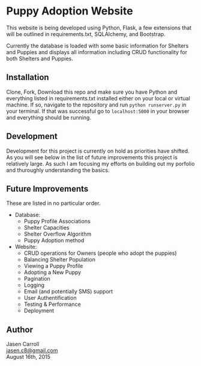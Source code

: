 # Puppy Adoption Website

This website is being developed using Python, Flask, a few extensions that will be outlined in requirements.txt, SQLAlchemy, and Bootstrap. 

Currently the database is loaded with some basic information for Shelters and Puppies and displays all information including CRUD functionality for both Shelters and Puppies.

## Installation

Clone, Fork, Download this repo and make sure you have Python and everything listed in requirements.txt installed either on your local or virtual machine. If so, navigate to the repository and run `python runserver.py` in your terminal. If that was successful go to `localhost:5000` in your browser and everything should be running.

## Development

Development for this project is currently on hold as priorities have shifted. As you will see below in the list of future improvements this project is relatively large. As such I am focusing my efforts on building out my porfolio and thuroughly understanding the basics.

## Future Improvements

These are listed in no particular order.

* Database:
	* Puppy Profile Associations
	* Shelter Capacities
	* Shelter Overflow Algorithm
	* Puppy Adoption method
* Website:
	* CRUD operations for Owners (people who adopt the puppies)
	* Balancing Shelter Population
	* Viewing a Puppy Profile
	* Adopting a New Puppy
	* Pagination
	* Logging
	* Email (and potentially SMS) support
	* User Authentification
	* Testing & Performance
	* Deployment
	
## Author

Jasen Carroll  
jasen.c8@gmail.com  
August 16th, 2015